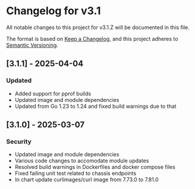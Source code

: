 # Changelog for v3.1

All notable changes to this project for v3.1.Z will be documented in this file.

The format is based on [Keep a Changelog](https://keepachangelog.com/en/1.0.0/),
and this project adheres to [Semantic Versioning](https://semver.org/spec/v2.0.0.html).

## [3.1.1] - 2025-04-04

### Updated

- Added support for pprof builds
- Updated image and module dependencies
- Updated from Go 1.23 to 1.24 and fixed build warnings due to that

## [3.1.0] - 2025-03-07

### Security

- Updated image and module dependencies
- Various code changes to accomodate module updates
- Resolved build warnings in Dockerfiles and docker compose files
- Fixed failing unit test related to chassis endpoints
- In chart update curlimages/curl image from 7.73.0 to 7.81.0
